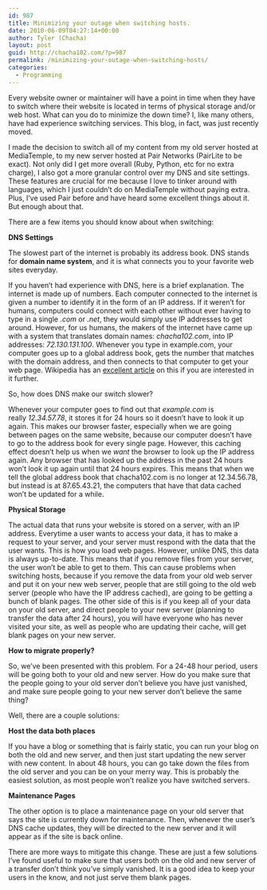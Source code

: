 ```yaml
---
id: 987
title: Minimizing your outage when switching hosts.
date: 2010-06-09T04:27:14+00:00
author: Tyler (Chacha)
layout: post
guid: http://chacha102.com/?p=987
permalink: /minimizing-your-outage-when-switching-hosts/
categories:
  - Programming
---
```

Every website owner or maintainer will have a point in time when they have to switch where their website is located in terms of physical storage and/or web host. What can you do to minimize the down time? I, like many others, have had experience switching services. This blog, in fact, was just recently moved.

I made the decision to switch all of my content from my old server hosted at MediaTemple, to my new server hosted at Pair Networks (PairLite to be exact). Not only did I get more overall (Ruby, Python, etc for no extra charge), I also got a more granular control over my DNS and site settings. These features are crucial for me because I love to tinker around with languages, which I just couldn&#8217;t do on MediaTemple without paying extra. Plus, I&#8217;ve used Pair before and have heard some excellent things about it. But enough about that.

There are a few items you should know about when switching:

**DNS Settings**

The slowest part of the internet is probably its address book. DNS stands for **domain name system**, and it is what connects you to your favorite web sites everyday.

If you haven&#8217;t had experience with DNS, here is a brief explanation. The internet is made up of numbers. Each computer connected to the internet is given a number to identify it in the form of an IP address. If it weren&#8217;t for humans, computers could connect with each other without ever having to type in a single _.com_ or _.net_, they would simply use IP addresses to get around. However, for us humans, the makers of the internet have came up with a system that translates domain names: _chacha102.com_, into IP addresses: _72.130.131.100_. Whenever you type in example.com, your computer goes up to a global address book, gets the number that matches with the domain address, and then connects to that computer to get your web page. Wikipedia has an [excellent article](http://en.wikipedia.org/wiki/Domain_Name_System) on this if you are interested in it further.

So, how does DNS make our switch slower?

Whenever your computer goes to find out that _example.com_ is really _12.34.57.78_, it stores it for 24 hours so it doesn&#8217;t have to look it up again. This makes our browser faster, especially when we are going between pages on the same website, because our computer doesn&#8217;t have to go to the address book for every single page. However, this caching effect doesn&#8217;t help us when we _want_ the browser to look up the IP address again. Any browser that has looked up the address in the past 24 hours won&#8217;t look it up again until that 24 hours expires. This means that when we tell the global address book that chacha102.com is no longer at 12.34.56.78, but instead is at 87.65.43.21, the computers that have that data cached won&#8217;t be updated for a while.

**Physical Storage**

The actual data that runs your website is stored on a server, with an IP address. Everytime a user wants to access your data, it has to make a request to your server, and your server must respond with the data that the user wants. This is how you load web pages. However, unlike DNS, this data is always up-to-date. This means that if you remove files from your server, the user won&#8217;t be able to get to them. This can cause problems when switching hosts, because if you remove the data from your old web server and put it on your new web server, people that are still going to the old web server (people who have the IP address cached), are going to be getting a bunch of blank pages. The other side of this is if you keep all of your data on your old server, and direct people to your new server (planning to transfer the data after 24 hours), you will have everyone who has never visited your site, as well as people who are updating their cache, will get blank pages on your new server.

**How to migrate properly?**

So, we&#8217;ve been presented with this problem. For a 24-48 hour period, users will be going both to your old and new server. How do you make sure that the people going to your old server don&#8217;t believe you have just vanished, and make sure people going to your new server don&#8217;t believe the same thing?

Well, there are a couple solutions:

**Host the data both places**

If you have a blog or something that is fairly static, you can run your blog on both the old and new server, and then just start updating the new server with new content. In about 48 hours, you can go take down the files from the old server and you can be on your merry way. This is probably the easiest solution, as most people won&#8217;t realize you have switched servers.

**Maintenance Pages**

The other option is to place a maintenance page on your old server that says the site is currently down for maintenance. Then, whenever the user&#8217;s DNS cache updates, they will be directed to the new server and it will appear as if the site is back online.

There are more ways to mitigate this change. These are just a few solutions I&#8217;ve found useful to make sure that users both on the old and new server of a transfer don&#8217;t think you&#8217;ve simply vanished. It is a good idea to keep your users in the know, and not just serve them blank pages.